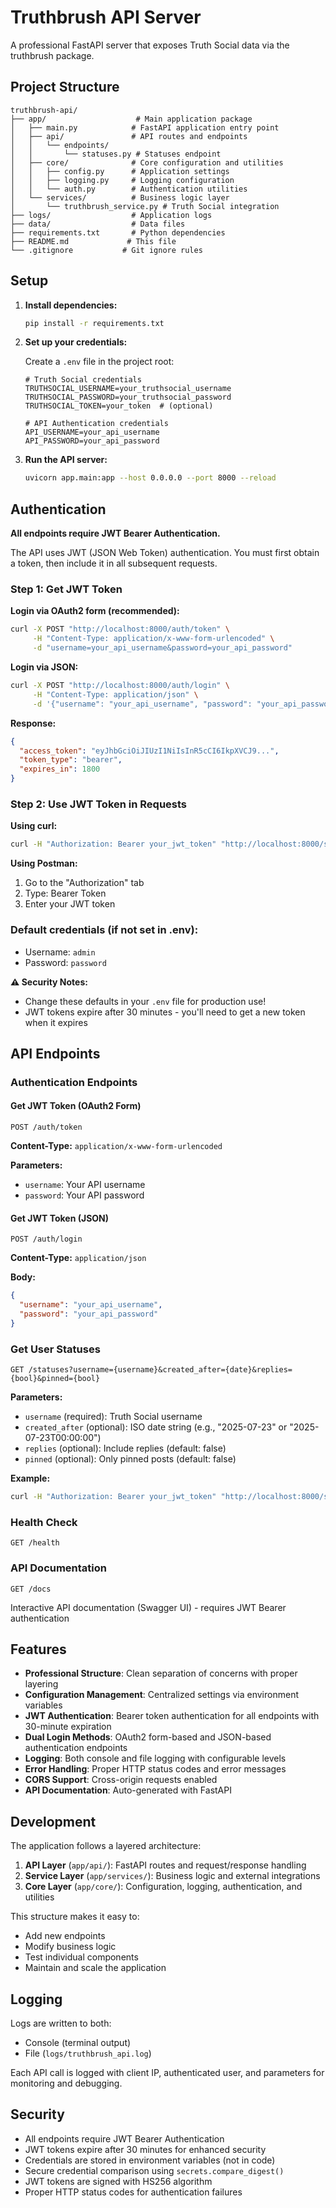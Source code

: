 # Truthbrush API Server

A professional FastAPI server that exposes Truth Social data via the truthbrush package. 

## Project Structure
 
```
truthbrush-api/
├── app/                    # Main application package
│   ├── main.py            # FastAPI application entry point
│   ├── api/               # API routes and endpoints
│   │   └── endpoints/
│   │       └── statuses.py # Statuses endpoint
│   ├── core/              # Core configuration and utilities
│   │   ├── config.py      # Application settings
│   │   ├── logging.py     # Logging configuration
│   │   └── auth.py        # Authentication utilities
│   └── services/          # Business logic layer
│       └── truthbrush_service.py # Truth Social integration
├── logs/                  # Application logs
├── data/                  # Data files
├── requirements.txt       # Python dependencies
├── README.md             # This file
└── .gitignore           # Git ignore rules
```

## Setup

1. **Install dependencies:**

   ```bash
   pip install -r requirements.txt
   ```

2. **Set up your credentials:**

   Create a `.env` file in the project root:

   ```
   # Truth Social credentials
   TRUTHSOCIAL_USERNAME=your_truthsocial_username
   TRUTHSOCIAL_PASSWORD=your_truthsocial_password
   TRUTHSOCIAL_TOKEN=your_token  # (optional)

   # API Authentication credentials
   API_USERNAME=your_api_username
   API_PASSWORD=your_api_password
   ```

3. **Run the API server:**
   ```bash
   uvicorn app.main:app --host 0.0.0.0 --port 8000 --reload
   ```

## Authentication

**All endpoints require JWT Bearer Authentication.**

The API uses JWT (JSON Web Token) authentication. You must first obtain a token, then include it in all subsequent requests.

### Step 1: Get JWT Token

**Login via OAuth2 form (recommended):**
```bash
curl -X POST "http://localhost:8000/auth/token" \
     -H "Content-Type: application/x-www-form-urlencoded" \
     -d "username=your_api_username&password=your_api_password"
```

**Login via JSON:**
```bash
curl -X POST "http://localhost:8000/auth/login" \
     -H "Content-Type: application/json" \
     -d '{"username": "your_api_username", "password": "your_api_password"}'
```

**Response:**
```json
{
  "access_token": "eyJhbGciOiJIUzI1NiIsInR5cCI6IkpXVCJ9...",
  "token_type": "bearer",
  "expires_in": 1800
}
```

### Step 2: Use JWT Token in Requests

**Using curl:**
```bash
curl -H "Authorization: Bearer your_jwt_token" "http://localhost:8000/statuses?username=realDonaldTrump&created_after=2025-07-23"
```

**Using Postman:**
1. Go to the "Authorization" tab
2. Type: Bearer Token
3. Enter your JWT token

### Default credentials (if not set in .env):

- Username: `admin`
- Password: `password`

**⚠️ Security Notes:** 
- Change these defaults in your `.env` file for production use!
- JWT tokens expire after 30 minutes - you'll need to get a new token when it expires

## API Endpoints

### Authentication Endpoints

#### Get JWT Token (OAuth2 Form)
```
POST /auth/token
```
**Content-Type:** `application/x-www-form-urlencoded`

**Parameters:**
- `username`: Your API username
- `password`: Your API password

#### Get JWT Token (JSON)
```
POST /auth/login
```
**Content-Type:** `application/json`

**Body:**
```json
{
  "username": "your_api_username",
  "password": "your_api_password"
}
```

### Get User Statuses

```
GET /statuses?username={username}&created_after={date}&replies={bool}&pinned={bool}
```

**Parameters:**

- `username` (required): Truth Social username
- `created_after` (optional): ISO date string (e.g., "2025-07-23" or "2025-07-23T00:00:00")
- `replies` (optional): Include replies (default: false)
- `pinned` (optional): Only pinned posts (default: false)

**Example:**

```bash
curl -H "Authorization: Bearer your_jwt_token" "http://localhost:8000/statuses?username=realDonaldTrump&created_after=2025-07-23"
```

### Health Check

```
GET /health
```

### API Documentation

```
GET /docs
```

Interactive API documentation (Swagger UI) - requires JWT Bearer authentication

## Features

- **Professional Structure**: Clean separation of concerns with proper layering
- **Configuration Management**: Centralized settings via environment variables
- **JWT Authentication**: Bearer token authentication for all endpoints with 30-minute expiration
- **Dual Login Methods**: OAuth2 form-based and JSON-based authentication endpoints
- **Logging**: Both console and file logging with configurable levels
- **Error Handling**: Proper HTTP status codes and error messages
- **CORS Support**: Cross-origin requests enabled
- **API Documentation**: Auto-generated with FastAPI

## Development

The application follows a layered architecture:

1. **API Layer** (`app/api/`): FastAPI routes and request/response handling
2. **Service Layer** (`app/services/`): Business logic and external integrations
3. **Core Layer** (`app/core/`): Configuration, logging, authentication, and utilities

This structure makes it easy to:

- Add new endpoints
- Modify business logic
- Test individual components
- Maintain and scale the application

## Logging

Logs are written to both:

- Console (terminal output)
- File (`logs/truthbrush_api.log`)

Each API call is logged with client IP, authenticated user, and parameters for monitoring and debugging.

## Security

- All endpoints require JWT Bearer Authentication
- JWT tokens expire after 30 minutes for enhanced security
- Credentials are stored in environment variables (not in code)
- Secure credential comparison using `secrets.compare_digest()`
- JWT tokens are signed with HS256 algorithm
- Proper HTTP status codes for authentication failures
